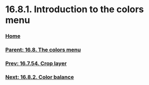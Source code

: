 # 16.8.1. Introduction to the colors menu

### [Home](./00-home.md)
### [Parent: 16.8. The colors menu](./16-08-00-the-colors-menu.md)
### [Prev: 16.7.54. Crop layer](./16-07-54-crop-layer.md)
### [Next: 16.8.2. Color balance](./16-08-02-color-balance.md)
